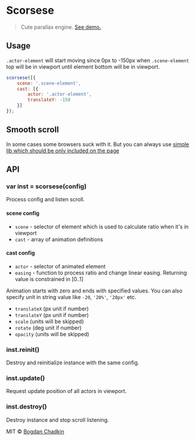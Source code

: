 # Scorsese

> Cute parallax engine. [See demo.](https://trysound.github.io/scorsese)

## Usage

`.actor-element` will start moving since 0px to -150px when `.scene-element`
top will be in viewport until element bottom will be in viewport.

```js
scorsese([{
	scene: '.scene-element',
	cast: [{
		actor: '.actor-element',
		translateY: -150
	}]
});
```

## Smooth scroll

In some cases some browsers suck with it. But you can always use
[simple lib which should be only included on the page](https://github.com/galambalazs/smoothscroll-for-websites)

## API

### var inst = scorsese(config)

Process config and listen scroll.

#### scene config

- `scene` - selector of element which is used to calculate ratio when it's in viewport
- `cast` - array of animation definitions

#### cast config

- `actor` - selector of animated element
- `easing` - function to process ratio and change linear easing. Returning value is constrained in [0..1]

Animation starts with zero and ends with specified values.
You can also specify unit in string value like `-20`, `'20%'`, `'20px'` etc.

- `translateX` (px unit if number)
- `translateY` (px unit if number)
- `scale` (units will be skipped)
- `rotate` (deg unit if number)
- `opacity` (units will be skipped)

### inst.reinit()

Destroy and reinitialize instance with the same config.

### inst.update()

Request update position of all actors in viewport.

### inst.destroy()

Destroy instance and stop scroll listening.

MIT © [Bogdan Chadkin](mailto:trysound@yandex.ru)

